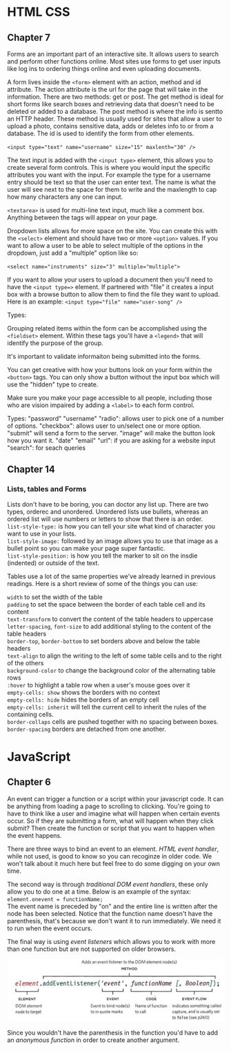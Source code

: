 # HTML CSS #
## Chapter 7 ##

Forms are an important part of an interactive site. It allows users to search and perform other functions online. Most sites use forms to get user inputs like log ins to ordering things online and even uploading documents. 

A form lives inside the `<form>` element with an action, method and id attribute. The action attribute is the url for the page that will take in the information. There are two methods: get or post. The get method is ideal for short forms like search boxes and retrieving data that doesn't need to be deleted or added to a database. The post method is where the info is sentto an HTTP header. These method is usually used for sites that allow a user to upload a photo, contains sensitive data, adds or deletes info to or from a database. The id is used to identify the form from other elements. 

`<input type="text" name="username" size="15" maxlenth="30" />`

The text input is added with the `<input type>` element, this allows you to create several form controls. This is where you would input the specific attributes you want with the input. For example the type for a username entry should be text so that the user can enter text. The name is what the user will see next to the space for them to write and the maxlength to cap how many characters any one can input. 

`<textarea>` is used for multi-line text input, much like a comment box. Anything between the tags will appear on your page. 

Dropdown lists allows for more space on the site. You can create this with the `<select>` element and should have two or more `<option>` values. If you want to allow a user to be able to select multiple of the options in the dropdown, just add a "multiple" option like so: 

`<select name="instruments" size="3" multiple="multiple">`

If you want to allow your users to upload a document then you'll need to have the `<input type=>` element. If partnered with "file" it creates a input box with a browse button to allow them to find the file they want to upload. Here is an example: 
`<input type="file" name="user-song" />`

Types: 


Grouping related items within the form can be accomplished using the `<fieldset>` element. Within these tags you'll have a `<legend>` that will identify the purpose of the group.

It's important to validate informaiton being submitted into the forms. 

You can get creative with how your buttons look on your form within the `<button>` tags. You can only show a button without the input box which will use the "hidden" type to create.

Make sure you make your page accessible to all people, including those who are vision impaired by adding a `<label>` to each form control.


Types: 
"password"
"username"
"radio": allows user to pick one of a number of options. 
"checkbox": allows user to un/select one or more option.
"submit" will send a form to the server. 
"image" will make the button look how you want it. 
"date"
"email"
"url": if you are asking for a website input
"search": for seach queries
 

## Chapter 14 ##

### Lists, tables and Forms ###

Lists don't have to be boring, you can doctor any list up. There are two types, orderec and unordered. Unordered lists use bullets, whereas an ordered list will use numbers or letters to show that there is an order. <br>
`list-style-type:` is how you can tell your site what kind of character you want to use in your lists. <br>
`list-style-image:` followed by an image allows you to use that image as a bullet point so you can make your page super fantastic. <br>
`list-style-position:` is how you tell the marker to sit on the insdie (indented) or outside of the text. 

Tables use a lot of the same properties we've already learned in previous readings. Here is a short review of some of the things you can use: 

`width` to set the width of the table <br>
`padding` to set the space between the border of each table
cell and its content <br>
`text-transform` to convert the content of the table headers to
uppercase <br>
`letter-spacing`, `font-size` to add additional styling to the
content of the table headers <br>
`border-top`, `border-bottom` to set borders above and below the table headers <br>
`text-align` to align the writing to the left of some table cells and to the right of the others <br>
`background-color` to change the background color of the alternating table rows <br>
`:hover` to highlight a table row when a user's mouse goes over it <br>
`empty-cells: show` shows the borders with no context<br>
`empty-cells: hide` hides the borders of an empty cell<br>
`empty-cells: inherit` will tell the current cell to inherit the rules of the containing cells. <br>
`border-collaps` cells are pushed together with no spacing between boxes. <br>
`border-spacing` borders are detached from one another. 

# JavaScript #
## Chapter 6 ##

An event can trigger a function or a script within your javascript code. It can be anything from loading a page to scrolling to clicking. You're going to have to think like a user and imagine what will happen when certain events occur. So if they are submitting a form, what will happen when they click submit? Then create the function or script that you want to happen when the event happens. 

There are three ways to bind an event to an element. *HTML event handler*, while not used, is good to know so you can recoginze in older code. We won't talk about it much here but feel free to do some digging on your own time. 

The second way is through *traditional DOM event handlers*, these only allow you to do one at a time. Below is an example of the syntax: <br>
`element.onevent = functionName;`<br>
The event name is preceded by "on" and the entire line is written after the node has been selected. Notice that the function name doesn't have the parenthesis, that's because we don't want it to run immediately. We need it to run when the event occurs. 

The final way is using *event listeners* which allows you to work with more than one function but are not supported on older browsers. 

![event listner](IMG/eventlistner.PNG)

Since you wouldn't have the parenthesis in the function you'd have to add an *anonymous function* in order to create another argument. 